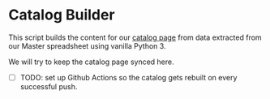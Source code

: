 # Catalog Builder

This script builds the content for our [catalog page](https://www.einsteinsworkshop.com/classes-top/class-catalog)
from data extracted from our Master spreadsheet using vanilla Python 3.

We will try to keep the catalog page synced here.

- [ ] TODO: set up Github Actions so the catalog gets rebuilt on every successful push.
